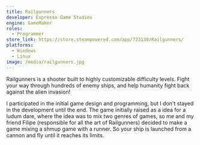 ```yaml
---
title: Railgunners
developer: Expresso Game Studios
engine: GameMaker
roles:
  - Programmer
store_link: https://store.steampowered.com/app/723130/Railgunners/
platforms:
  - Windows
  - Linux
image: /media/railgunners.jpg
---
```

Railgunners is a shooter built to highly customizable difficulty levels. Fight your way through hundreds of enemy ships, and help humanity fight back against the alien invasion!

I participated in the initial game design and programming, but I don't stayed in the development until the end. The game initially raised as a idea for a ludum dare, where the idea was to mix two genres of games, so me and my friend Filipe (responsible for all the art of Railgunners) decided to make a game mixing a shmup game with a runner. So your ship is launched from a cannon and fly until it reaches its limits. 